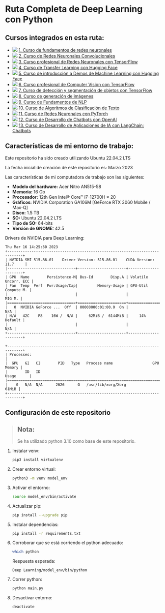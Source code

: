 # Ruta Completa de Deep Learning con Python

## Cursos integrados en esta ruta:

- ![](https://geps.dev/progress/100) [1. Curso de fundamentos de redes neuronales](1%20Curso%20de%20fundamentos%20de%20redes%20neuronales) 
- ![](https://geps.dev/progress/100) [2. Curso de Redes Neuronales Convolucionales](2%20Curso%20de%20Redes%20Neuronales%20Convolucionales)
- ![](https://geps.dev/progress/100) [3. Curso profesional de Redes Neuronales con TensorFlow](3%20Curso%20profesional%20de%20Redes%20Neuronales%20con%20TensorFlow)
- ![](https://geps.dev/progress/100) [4. Curso de Transfer Learning con Hugging Face](4%20Curso%20de%20Transfer%20Learning%20con%20Hugging%20Face)
- ![](https://geps.dev/progress/100) [5. Curso de introducción a Demos de Machine Learning con Hugging Face](5%20Curso%20de%20introducción%20a%20Demos%20de%20Machine%20Learning%20con%20Hugging%20Face)
- ![](https://geps.dev/progress/100) [6. Curso profesional de Computer Vision con TensorFlow](6%20Curso%20de%20detección%20y%20segmentación%20de%20objetos%20con%20Tensorflow)
- ![](https://geps.dev/progress/85) [7. Curso de detección y segmentación de objetos con TensorFlow](7%20Curso%20profesional%20de%20Computer%20Vision%20con%20TensorFlow)
- ![](https://geps.dev/progress/0) [8. Curso de generación de imágenes](8%20Curso%20de%20generación%20de%20imágenes)
- ![](https://geps.dev/progress/100) [9. Curso de Fundamentos de NLP](9%20Curso%20de%20Fundamentos%20de%20NLP)
- ![](https://geps.dev/progress/69) [10. Curso de Algoritmos de Clasificación de Texto](10%20Curso%20de%20Algoritmos%20de%20Clasificación%20de%20Texto)
- ![](https://geps.dev/progress/95) [11. Curso de Redes Neuronales con PyTorch](11%20Curso%20de%20Redes%20Neuronales%20con%20PyTorch%20)
- ![](https://geps.dev/progress/100) [12. Curso de Desarrollo de Chatbots con OpenAI](12%20Desarrollo%20ChatBot)
- ![](https://geps.dev/progress/0) [13. Curso de Desarrollo de Aplicaciones de IA con LangChain: Chatbots](13%20Curso%20de%20LangChain)


## Características de mi entorno de trabajo:

Este repositorio ha sido creado utilizando Ubuntu 22.04.2 LTS

La fecha inicial de creación de este repositorio es: Marzo 2023

Las características de mi computadora de trabajo son las siguientes:

- **Modelo del hardware:** Acer Nitro AN515-58
- **Memoria:** 16 Gb
- **Procesador:** 12th Gen Intel® Core™ i7-12700H × 20
- **Gráficos:** NVIDIA Corporation GA106M [GeForce RTX 3060 Mobile / Max-Q] 
- **Disco:** 1.5 TB
- **SO:** Ubuntu 22.04.2 LTS
- **Tipo de SO:** 64-bits
- **Versión de GNOME:** 42.5

Drivers de NVIDIA para Deep Learning:

```commandline
Thu Mar 16 14:25:50 2023       
+-----------------------------------------------------------------------------+
| NVIDIA-SMI 515.86.01    Driver Version: 515.86.01    CUDA Version: 11.7     |
|-------------------------------+----------------------+----------------------+
| GPU  Name        Persistence-M| Bus-Id        Disp.A | Volatile Uncorr. ECC |
| Fan  Temp  Perf  Pwr:Usage/Cap|         Memory-Usage | GPU-Util  Compute M. |
|                               |                      |               MIG M. |
|===============================+======================+======================|
|   0  NVIDIA GeForce ...  Off  | 00000000:01:00.0  On |                  N/A |
| N/A   42C    P8    16W /  N/A |     62MiB /  6144MiB |     14%      Default |
|                               |                      |                  N/A |
+-------------------------------+----------------------+----------------------+
                                                                               
+-----------------------------------------------------------------------------+
| Processes:                                                                  |
|  GPU   GI   CI        PID   Type   Process name                  GPU Memory |
|        ID   ID                                                   Usage      |
|=============================================================================|
|    0   N/A  N/A      2626      G   /usr/lib/xorg/Xorg                 61MiB |
+-----------------------------------------------------------------------------+
```

## Configuración de este repositorio

> ## Nota:
> Se ha utilizado python 3.10 como base de este repositorio.

1. Instalar venv:
    ```bash
    pip3 install virtualenv
    ```

2. Crear entorno virtual:
    ```bash
    python3 -m venv model_env
    ```
3. Activar el entorno:
    ```bash
    source model_env/bin/activate
    ```
4. Actualizar pip:
   ```bash
   pip install --upgrade pip
   ```
5. Instalar dependencias:
    ```bash
    pip install -r requirements.txt
    ```
6. Corroborar que se está corriendo el python adecuado:
   ```bash
   which python
   ```
   Respuesta esperada:
   ```commandline
   Deep Learning/model_env/bin/python
   ```
7. Correr python:
    ```bash
    python main.py
    ```

8. Desactivar entorno:
   ```bash
   deactivate
   ```


